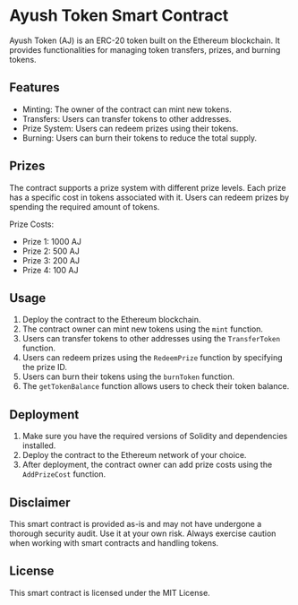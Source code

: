 # Ayush Token Smart Contract

Ayush Token (AJ) is an ERC-20 token built on the Ethereum blockchain. It provides functionalities for managing token transfers, prizes, and burning tokens.

## Features

- Minting: The owner of the contract can mint new tokens.
- Transfers: Users can transfer tokens to other addresses.
- Prize System: Users can redeem prizes using their tokens.
- Burning: Users can burn their tokens to reduce the total supply.

## Prizes

The contract supports a prize system with different prize levels. Each prize has a specific cost in tokens associated with it. Users can redeem prizes by spending the required amount of tokens.

Prize Costs:
- Prize 1: 1000 AJ
- Prize 2: 500 AJ
- Prize 3: 200 AJ
- Prize 4: 100 AJ

## Usage

1. Deploy the contract to the Ethereum blockchain.
2. The contract owner can mint new tokens using the `mint` function.
3. Users can transfer tokens to other addresses using the `TransferToken` function.
4. Users can redeem prizes using the `RedeemPrize` function by specifying the prize ID.
5. Users can burn their tokens using the `burnToken` function.
6. The `getTokenBalance` function allows users to check their token balance.

## Deployment

1. Make sure you have the required versions of Solidity and dependencies installed.
2. Deploy the contract to the Ethereum network of your choice.
3. After deployment, the contract owner can add prize costs using the `AddPrizeCost` function.

## Disclaimer

This smart contract is provided as-is and may not have undergone a thorough security audit. Use it at your own risk. Always exercise caution when working with smart contracts and handling tokens.

## License

This smart contract is licensed under the MIT License.
